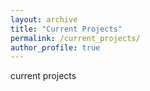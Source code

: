 ```yaml
---
layout: archive
title: "Current Projects"
permalink: /current_projects/
author_profile: true
---
```


current projects
